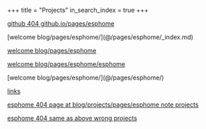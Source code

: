 +++
title =  "Projects"
in_search_index = true
+++

[github 404 github.io/pages/esphome](/pages/esphome)

\[welcome blog/pages/esphome/\]\(@/pages/esphome/_index.md\)

[welcome blog/pages/esphome](../pages/esphome)

[welcome blog/pages/esphome/esphome](../pages/esphome/esphome)

\[welcome blog/pages/esphome/\]\(@/pages/esphome/\)

[links](@/links.md)

[esphome 404 page at blog/projects/pages/esphome note projects ](pages/esphome)

[esphome 404 same as above wrong projects](pages/esphome/)

